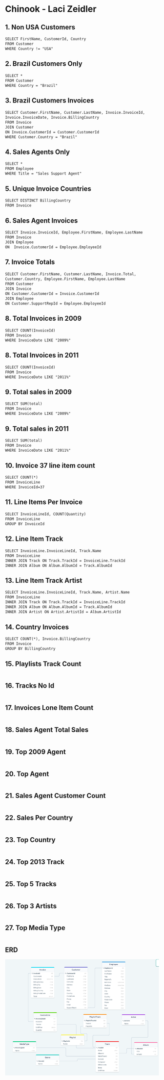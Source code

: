 # Chinook - Laci Zeidler

## 1. Non USA Customers

```
SELECT FirstName, CustomerId, Country
FROM Customer 
WHERE Country != "USA"
```

## 2. Brazil Customers Only
```
SELECT * 
FROM Customer
WHERE Country = "Brazil"
```

## 3. Brazil Customers Invoices
```
SELECT Customer.FirstName, Customer.LastName, Invoice.InvoiceId, Invoice.InvoiceDate, Invoice.BillingCountry
FROM Invoice 
JOIN Customer 
ON Invoice.CustomerId = Customer.CustomerId
WHERE Customer.Country = "Brazil"
```

## 4. Sales Agents Only
```
SELECT * 
FROM Employee
WHERE Title = "Sales Support Agent"
```

## 5. Unique Invoice Countries
```
SELECT DISTINCT BillingCountry
FROM Invoice 
```

## 6. Sales Agent Invoices
```
SELECT Invoice.InvoiceId, Employee.FirstName, Employee.LastName
FROM Invoice
JOIN Employee
ON  Invoice.CustomerId = Employee.EmployeeId
```

## 7. Invoice Totals
```
SELECT Customer.FirstName, Customer.LastName, Invoice.Total, Customer.Country, Employee.FirstName, Employee.LastName
FROM Customer
JOIN Invoice 
ON Customer.CustomerId = Invoice.CustomerId 
JOIN Employee
ON Customer.SupportRepId = Employee.EmployeeId
```

## 8. Total Invoices in 2009
```
SELECT COUNT(InvoiceId)
FROM Invoice
WHERE InvoiceDate LIKE "2009%"
```

## 8. Total Invoices in 2011
```
SELECT COUNT(InvoiceId)
FROM Invoice
WHERE InvoiceDate LIKE "2011%"
```

## 9. Total sales in 2009
```
SELECT SUM(total)
FROM Invoice
WHERE InvoiceDate LIKE "2009%"
```

## 9. Total sales in 2011
```
SELECT SUM(total)
FROM Invoice
WHERE InvoiceDate LIKE "2011%"
```

## 10. Invoice 37 line item count 
```
SELECT COUNT(*)
FROM InvoiceLine 
WHERE InvoiceId=37
```

## 11. Line Items Per Invoice 
```
SELECT InvoiceLineId, COUNT(Quantity)
FROM InvoiceLine
GROUP BY InvoiceId
```

## 12. Line Item Track 
```
SELECT InvoiceLine.InvoiceLineId, Track.Name
FROM InvoiceLine
INNER JOIN Track ON Track.TrackId = InvoiceLine.TrackId
INNER JOIN Album ON Album.AlbumId = Track.AlbumId
```

## 13. Line Item Track Artist 
```
SELECT InvoiceLine.InvoiceLineId, Track.Name, Artist.Name
FROM InvoiceLine
INNER JOIN Track ON Track.TrackId = InvoiceLine.TrackId
INNER JOIN Album ON Album.AlbumId = Track.AlbumId
INNER JOIN Artist ON Artist.ArtistId = Album.ArtistId
```

## 14. Country Invoices 
```
SELECT COUNT(*), Invoice.BillingCountry
FROM Invoice
GROUP BY BillingCountry
```

## 15. Playlists Track Count 
```
```

## 16. Tracks No Id 
```
```

## 17. Invoices Lone Item Count 
```
```

## 18. Sales Agent Total Sales 
```
```

## 19. Top 2009 Agent 
```
```

## 20. Top Agent 
```
```

## 21. Sales Agent Customer Count 
```
```

## 22. Sales Per Country 
```
```

## 23. Top Country
```
```

## 24. Top 2013 Track
```
```

## 25. Top 5 Tracks 
```
```

## 26. Top 3 Artists 
```
```

## 27. Top Media Type 
```
```


## ERD

![The ERD for Chinook](/imgs/ERD.png "This is the ERD.")

